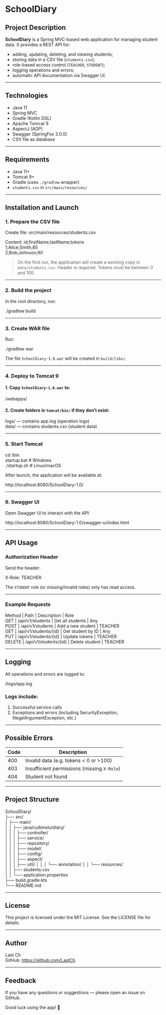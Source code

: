 # SchoolDiary

## Project Description

**SchoolDiary** is a Spring MVC-based web application for managing student data. It provides a REST API for:

- adding, updating, deleting, and viewing students;
- storing data in a CSV file (`students.csv`);
- role-based access control (`TEACHER`, `STUDENT`);
- logging operations and errors;
- automatic API documentation via Swagger UI.

---

## Technologies

- Java 11
- Spring MVC
- Gradle (Kotlin DSL)
- Apache Tomcat 9
- AspectJ (AOP)
- Swagger (SpringFox 3.0.0)
- CSV file as database

---

## Requirements

- Java 11+
- Tomcat 9+
- Gradle (uses `./gradlew` wrapper)
- `students.csv` in `src/main/resources/`

---

## Installation and Launch

### 1. Prepare the CSV file

Create file: src/main/resources/students.csv

Content:
id;firstName;lastName;tokens  
1;Alice;Smith;85  
2;Bob;Johnson;90

> On the first run, the application will create a working copy in `data/students.csv`. Header is required. Tokens must be between 0 and 100.

---

### 2. Build the project

In the root directory, run:

./gradlew build

---

### 3. Create WAR file

Run:

./gradlew war

The file `SchoolDiary-1.0.war` will be created in `build/libs/`.

---

### 4. Deploy to Tomcat 9

#### 1. Copy `SchoolDiary-1.0.war` to:

<tomcat>/webapps/

#### 2. Create folders in `tomcat/bin/` if they don’t exist:

logs/ — contains app.log (operation logs)  
data/ — contains students.csv (student data)

---

### 5. Start Tomcat

cd <tomcat>/bin  
startup.bat    # Windows  
./startup.sh   # Linux/macOS

After launch, the application will be available at:

http://localhost:8080/SchoolDiary-1.0/

---

### 6. Swagger UI

Open Swagger UI to interact with the API:

http://localhost:8080/SchoolDiary-1.0/swagger-ui/index.html

---

## API Usage

### Authorization Header

Send the header:

X-Role: TEACHER

The `STUDENT` role (or missing/invalid roles) only has read access.

---

### Example Requests

Method | Path                    | Description             | Role  
GET    | /api/v1/students        | Get all students        | Any  
POST   | /api/v1/students        | Add a new student       | TEACHER  
GET    | /api/v1/students/{id}   | Get student by ID       | Any  
PUT    | /api/v1/students/{id}   | Update tokens           | TEACHER  
DELETE | /api/v1/students/{id}   | Delete student          | TEACHER

---

## Logging

All operations and errors are logged to:

<tomcat>/logs/app.log

### Logs include:

1. Successful service calls
2. Exceptions and errors (including SecurityException, IllegalArgumentException, etc.)

---

## Possible Errors

Code | Description  
-----|------------  
400  | Invalid data (e.g. tokens < 0 or >100)  
403  | Insufficient permissions (missing `X-Role`)  
404  | Student not found

---

## Project Structure

SchoolDiary/  
├── src/  
│   ├── main/  
│   │   ├── java/ru/bmstu/diary/  
│   │   │   ├── controller/  
│   │   │   ├── service/  
│   │   │   ├── repository/  
│   │   │   ├── model/  
│   │   │   ├── config/  
│   │   │   ├── aspect/  
│   │   │   ├── util/
│   │   │   └── annotation/
│   │   └── resources/  
│   │       ├── students.csv  
│   │       └── application.properties  
├── build.gradle.kts  
└── README.md

---

## License

This project is licensed under the MIT License. See the LICENSE file for details.

---

## Author

Last Ch  
GitHub: https://github.com/LastCh

---

## Feedback

If you have any questions or suggestions — please open an issue on GitHub.

Good luck using the app! 🚀
